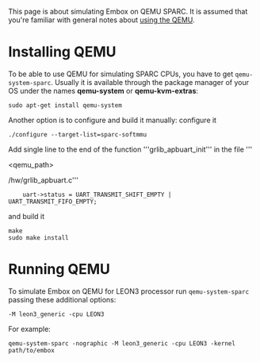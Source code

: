 This page is about simulating Embox on QEMU SPARC. It is assumed that you're familiar with general notes about [using the QEMU](SimulationQemu.md).

# Installing QEMU #
To be able to use QEMU for simulating SPARC CPUs, you have to get `qemu-system-sparc`. Usually it is available through the package manager of your OS under the names **qemu-system** or **qemu-kvm-extras**:
```
sudo apt-get install qemu-system
```

Another option is to configure and build it manually:
configure it
```
./configure --target-list=sparc-softmmu
```
Add single line to the end of the function '''grlib\_apbuart\_init''' in the file '''

<qemu\_path>

/hw/grlib\_apbuart.c'''
```
    uart->status = UART_TRANSMIT_SHIFT_EMPTY | UART_TRANSMIT_FIFO_EMPTY;
```
and build it
```
make
sudo make install
```

# Running QEMU #
To simulate Embox on QEMU for LEON3 processor run `qemu-system-sparc` passing these additional options:
```
-M leon3_generic -cpu LEON3
```
For example:
```
qemu-system-sparc -nographic -M leon3_generic -cpu LEON3 -kernel path/to/embox
```